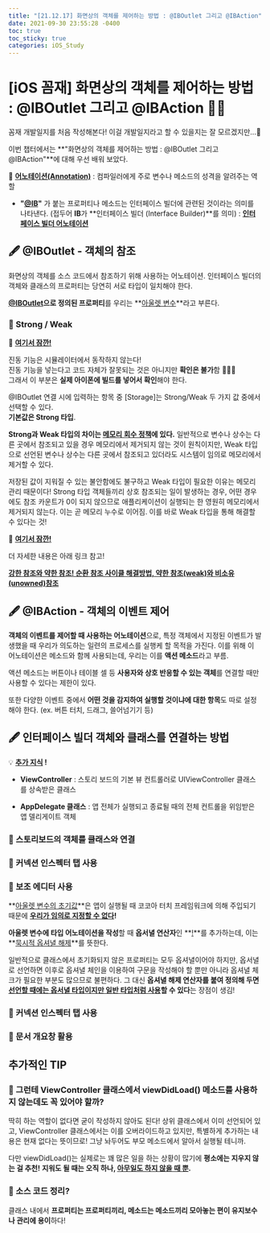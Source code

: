 ```yaml
---
title: "[21.12.17] 화면상의 객체를 제어하는 방법 : @IBOutlet 그리고 @IBAction"
date: 2021-09-30 23:55:28 -0400
toc: true
toc_sticky: true
categories: iOS_Study
---
```



# [iOS 꼼재] 화면상의 객체를 제어하는 방법 : @IBOutlet 그리고 @IBAction ✍🏻

꼼재 개발일지를 처음 작성해본다! 이걸 개발일지라고 할 수 있을지는 잘 모르겠지만...👀  

이번 챕터에서는 **"화면상의 객체를 제어하는 방법 : @IBOutlet 그리고 @IBAction"**에 대해 우선 배워 보았다.    


📌 **<u>어노테이션(Annotation)</u>** : 컴파일러에게 주로 변수나 메소드의 성격을 알려주는 역할

- **"<u>@IB</u>"** 가 붙는 프로퍼티나 메소드는 인터페이스 빌더에 관련된 것이라는 의미를 나타낸다. (접두어 **IB**가 **인터페이스 빌더 (Interface Builder)**를 의미) : **<u>인터페이스 빌더 어노테이션</u>**


## 🖋 @IBOutlet - 객체의 참조

화면상의 객체를 소스 코드에서 참조하기 위해 사용하는 어노테이션.
인터페이스 빌더의 객체와 클래스의 프로퍼티는 당연히 서로 타입이 일치해야 한다.

**<u>@IBOutlet</u>으로 정의된 프로퍼티**를 우리는 **<u>아울렛 변수</u>**라고 부른다.   

### 📌  Strong / Weak

<div class="notice--primary" markdown="1">
🌝 <strong><u>여기서 잠깐!</u></strong>     

진동 기능은 시뮬레이터에서 동작하지 않는다!        
진동 기능을 넣는다고 코드 자체가 잘못되는 것은 아니지만 <strong>확인은 불가</strong>함 🙅🏻‍♀️     
그래서 이 부분은 <strong>실제 아이폰에 빌드를 넣어서 확인</strong>해야 한다.      
 
</div>


@IBOutlet 연결 시에 입력하는 항목 중 [Storage]는 Strong/Weak 두 가지 값 중에서 선택할 수 있다.    
**기본값은 Strong 타입**. 

**Strong과 Weak 타입의 차이는 <u>메모리 회수 정책</u>에 있다.** 일반적으로 변수나 상수는 다른 곳에서 참조되고 있을 경우 메모리에서 제거되지 않는 것이 원칙이지만, Weak 타입으로 선언된 변수나 상수는 다른 곳에서 참조되고 있더라도 시스템이 임의로 메모리에서 제거할 수 있다.

저장된 값이 지워질 수 있는 불안함에도 불구하고 Weak 타입이 필요한 이유는 메모리 관리 때문이다! 
Strong 타입 객체들끼리 상호 참조되는 일이 발생하는 경우, 어떤 경우에도 참조 카운트가 0이 되지 않으므로 애플리케이션이 실행되는 한 영원히 메모리에서 제거되지 않는다. 이는 곧 메모리 누수로 이어짐.
이를 바로 Weak 타입을 통해 해결할 수 있다는 것!

<div class="notice--primary" markdown="1">
🌝 <strong><u>여기서 잠깐!</u></strong>     

더 자세한 내용은 아래 링크 참고!     

<strong><a href   =   "https://ahyeonlog.tistory.com/3">  강한 참조와 약한 참조! 순환 참조 사이클 해결방법, 약한 참조(weak)와 비소유(unowned)참조   </a> </strong>     
 
</div>


## 🖋 @IBAction - 객체의 이벤트 제어

**객체의 이벤트를 제어할 때 사용하는 어노테이션**으로, 특정 객체에서 지정된 이벤트가 발생했을 때 우리가 의도하는 일련의 프로세스를 실행케 할 목적을 가진다. 이를 위해 이 어노테이션은 메소드와 함께 사용되는데, 우리는 이를 **액션 메소드**라고 부름.    

액션 메소드는 버튼이나 테이블 셀 등 **사용자와 상호 반응할 수 있는 객체**를 연결할 때만 사용할 수 있다는 제한이 있다. 

또한 다양한 이벤트 중에서 **어떤 것을 감지하여 실행할 것이냐에 대한 항목**도 따로 설정해야 한다. (ex. 버튼 터치, 드래그, 쓸어넘기기 등)


## 🖋 인터페이스 빌더 객체와 클래스를 연결하는 방법


<div class="notice--primary" markdown="1">
💡 <strong><u>추가 지식</u> !</strong>     

- <strong>ViewController</strong> : 스토리 보드의 기본 뷰 컨트롤러로 UIViewController 클래스를 상속받은 클래스    

- <strong>AppDelegate 클래스</strong> : 앱 전체가 실행되고 종료될 때의 전체 컨트롤을 위임받은 앱 델리게이트 객체       
 
</div>


### 📌 스토리보드의 객체를 클래스와 연결

### 📌 커넥션 인스펙터 탭 사용

### 📌 보조 에디터 사용

**<u>아울렛 변수의 초기값</u>**은 앱이 실행될 때 코코아 터치 프레임워크에 의해 주입되기 때문에 **<u>우리가 임의로 지정할 수 없다</u>!**

**아울렛 변수에 타입 어노테이션을 작성**할 때 **옵서녈 연산자**인 **<u>!</u>**를 추가하는데, 이는 **<u>묵시적 옵셔녈 해제</u>**를 뜻한다.

일반적으로 클래스에서 초기화되지 않은 프로퍼티는 모두 옵셔녈이어야 하지만, 옵서녈로 선언하면 이후로 옵셔녈 체인을 이용하여 구문을 작성해야 할 뿐만 아니라 옵셔녈 체크가 필요한 부분도 많으므로 불편하다.
그 대신 **옵셔녈 해제 연산자를 붙여 정의해 두면 <u>선언할 때에는 옵서녈 타입이지만 일반 타입처럼 사용</u>할 수 있다**는 장점이 생김!

### 📌 커넥션 인스펙터 탭 사용

### 📌 문서 개요창 활용 


## 추가적인 TIP

### 🤔 그런테 ViewController 클래스에서 viewDidLoad() 메소드를 사용하지 않는데도 꼭 있어야 할까?   


딱히 하는 역할이 없다면 굳이 작성하지 않아도 된다!
상위 클래스에서 이미 선언되어 있고, ViewController 클래스에서는 이를 오버라이드하고 있지만, 특별하게 추가하는 내용은 현재 없다는 뜻이므로!
그냥 놔두어도 부모 메소드에서 알아서 실행될 테니까.

다만 viewDidLoad()는 실제로는 꽤 많은 일을 하는 상황이 많기에 **평소에는 지우지 않는 걸 추천!** 
**지워도 될 때는 오직 하나, <u>아무일도 하지 않을 때 뿐</u>.**

### 🤔 소스 코드 정리?

클래스 내에서 **프로퍼티는 프로퍼티끼리, 메소드는 메소드끼리 모아놓는 편이 유지보수나 관리에 용이**하다!

